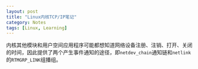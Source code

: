 ```yaml
---
layout: post
title: "Linux内核TCP/IP笔记"
category: Notes
tags: [Linux, Learning]
---
```

内核其他模块和用户空间应用程序可能都想知道网络设备注册、注销、打开、关闭的时间，因此提供了两个产生事件通知的途径，即`netdev_chain`通知链和`netlink`的`RTMGRP_LINK`组播组。
